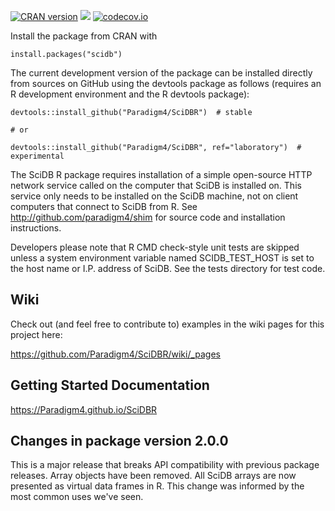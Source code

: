 [![CRAN version](http://www.r-pkg.org/badges/version/scidb)](http://cran.rstudio.com/web/packages/scidb/index.html)
![](http://cranlogs.r-pkg.org/badges/scidb)
[![codecov.io](https://codecov.io/github/Paradigm4/SciDBR/coverage.svg?branch=laboratory)](https://codecov.io/github/Paradigm4/SciDBR?branch=laboratory)

Install the package from CRAN with
```
install.packages("scidb")
```

The current development version of the package can be installed directly
from sources on  GitHub using the devtools package as follows (requires an R
development environment  and the R devtools package):
```
devtools::install_github("Paradigm4/SciDBR")  # stable

# or

devtools::install_github("Paradigm4/SciDBR", ref="laboratory")  # experimental
```

The SciDB R package requires installation of a simple open-source HTTP network
service called on the computer that SciDB is installed on. This service only
needs to be installed on the SciDB machine, not on client computers that
connect to SciDB from R.  See http://github.com/paradigm4/shim  for source code
and installation instructions.

Developers please note that R CMD check-style unit tests are skipped unless a
system environment variable named SCIDB\_TEST\_HOST is set to the host name or
I.P. address of SciDB. See the tests directory for test code.

## Wiki
Check out (and feel free to contribute to) examples in the wiki pages for
this project here:

https://github.com/Paradigm4/SciDBR/wiki/_pages

## Getting Started Documentation

https://Paradigm4.github.io/SciDBR


## Changes in package version 2.0.0

This is a major release that breaks API compatibility with previous package
releases.  Array objects have been removed. All SciDB arrays are now presented
as virtual data frames in R. This change was informed by the most common uses
we've seen.

